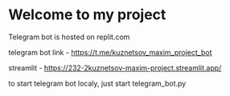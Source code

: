 # Welcome to my project
Telegram bot is hosted on replit.com 
  
telegram bot link - https://t.me/kuznetsov_maxim_project_bot
   
streamlit - https://232-2kuznetsov-maxim-project.streamlit.app/
   
to start telegram bot localy, just start telegram_bot.py
